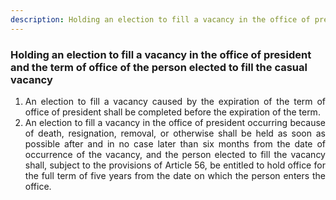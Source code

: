 ```yaml
---
description: Holding an election to fill a vacancy in the office of president and the term of office of the person elected to fill the casual vacancy
---
```


### Holding an election to fill a vacancy in the office of president and the term of office of the person elected to fill the casual vacancy

1. <div style="text-align: justify"> An election to fill a vacancy caused by the expiration of the term of office of president shall be completed before the expiration of the term.
2. <div style="text-align: justify"> An election to fill a vacancy in the office of president occurring because of death, resignation, removal, or otherwise shall be held as soon as possible after and in no case later than six months from the date of occurrence of the vacancy, and the person elected to fill the vacancy shall, subject to the provisions of Article 56, be entitled to hold office for the full term of five years from the date on which the person enters the office.
